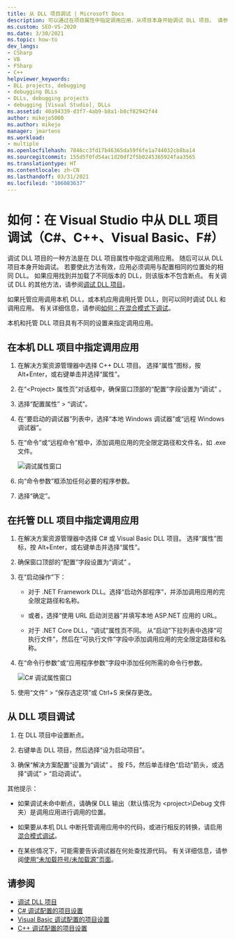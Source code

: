 ```yaml
---
title: 从 DLL 项目调试 | Microsoft Docs
description: 可以通过在项目属性中指定调用应用，从项目本身开始调试 DLL 项目。 请参阅本文以获取详细信息。
ms.custom: SEO-VS-2020
ms.date: 3/30/2021
ms.topic: how-to
dev_langs:
- CSharp
- VB
- FSharp
- C++
helpviewer_keywords:
- DLL projects, debugging
- debugging DLLs
- DLLs, debugging projects
- debugging [Visual Studio], DLLs
ms.assetid: 40a94339-d3f7-4ab9-b8a1-b8cf82942f44
author: mikejo5000
ms.author: mikejo
manager: jmartens
ms.workload:
- multiple
ms.openlocfilehash: 7846cc3fd17b46365da59f6fe1a744032cb8ba14
ms.sourcegitcommit: 155d5f0fd54ac1d20df2f5b0245365924faa3565
ms.translationtype: HT
ms.contentlocale: zh-CN
ms.lasthandoff: 03/31/2021
ms.locfileid: "106083637"
---
```

# <a name="how-to-debug-from-a-dll-project-in-visual-studio-c-c-visual-basic-f"></a>如何：在 Visual Studio 中从 DLL 项目调试（C#、C++、Visual Basic、F#）

调试 DLL 项目的一种方法是在 DLL 项目属性中指定调用应用。 随后可以从 DLL 项目本身开始调试。 若要使此方法有效，应用必须调用与配置相同的位置处的相同 DLL。 如果应用找到并加载了不同版本的 DLL，则该版本不包含断点。 有关调试 DLL 的其他方法，请参阅[调试 DLL 项目](../debugger/debugging-dll-projects.md)。

如果托管应用调用本机 DLL，或本机应用调用托管 DLL，则可以同时调试 DLL 和调用应用。 有关详细信息，请参阅[如何：在混合模式下调试](../debugger/how-to-debug-in-mixed-mode.md)。

本机和托管 DLL 项目具有不同的设置来指定调用应用。

## <a name="specify-a-calling-app-in-a-native-dll-project"></a>在本机 DLL 项目中指定调用应用

1. 在解决方案资源管理器中选择 C++ DLL 项目。 选择“属性”图标，按 Alt+Enter，或右键单击并选择“属性”。

1. 在“\<Project> 属性页”对话框中，确保窗口顶部的“配置”字段设置为“调试”  。

1. 选择“配置属性” > “调试”。

1. 在“要启动的调试器”列表中，选择“本地 Windows 调试器”或“远程 Windows 调试器”。

1. 在“命令”或“远程命令”框中，添加调用应用的完全限定路径和文件名，如 .exe 文件。

   ![调试属性窗口](../debugger/media/dbg-debugging-properties-dll.png "调试属性窗口")

1. 向“命令参数”框添加任何必要的程序参数。

1. 选择“确定”。

## <a name="specify-a-calling-app-in-a-managed-dll-project"></a>在托管 DLL 项目中指定调用应用

1. 在解决方案资源管理器中选择 C# 或 Visual Basic DLL 项目。 选择“属性”图标，按 Alt+Enter，或右键单击并选择“属性”。

1. 确保窗口顶部的“配置”字段设置为“调试” 。

1. 在“启动操作”下：

   - 对于 .NET Framework DLL。选择“启动外部程序”，并添加调用应用的完全限定路径和名称。

   - 或者，选择“使用 URL 启动浏览器”并填写本地 ASP.NET 应用的 URL。

   - 对于 .NET Core DLL，“调试”属性页不同。 从“启动”下拉列表中选择“可执行文件”，然后在“可执行文件”字段中添加调用应用的完全限定路径和名称。

1. 在“命令行参数”或“应用程序参数”字段中添加任何所需的命令行参数。

   ![C# 调试属性窗口](../debugger/media/dbg-debugging-properties-dll-csharp.png "C# 调试属性窗口")

1. 使用“文件” > “保存选定项”或 Ctrl+S 来保存更改。

## <a name="debug-from-the-dll-project"></a>从 DLL 项目调试

1. 在 DLL 项目中设置断点。

1. 右键单击 DLL 项目，然后选择“设为启动项目”。

1. 确保“解决方案配置”设置为“调试” 。 按 F5，然后单击绿色“启动”箭头，或选择“调试” > “启动调试”。

其他提示：

- 如果调试未命中断点，请确保 DLL 输出（默认情况为 \<project>\Debug 文件夹）是调用应用进行调用的位置。

- 如果要从本机 DLL 中断托管调用应用中的代码，或进行相反的转换，请启用[混合模式调试](../debugger/how-to-debug-in-mixed-mode.md)。

- 在某些情况下，可能需要告诉调试器在何处查找源代码。 有关详细信息，请参阅[使用“未加载符号/未加载源”页面](../debugger/specify-symbol-dot-pdb-and-source-files-in-the-visual-studio-debugger.md#use-the-no-symbols-loadedno-source-loaded-pages)。

## <a name="see-also"></a>请参阅
- [调试 DLL 项目](../debugger/debugging-dll-projects.md)
- [C# 调试配置的项目设置](../debugger/project-settings-for-csharp-debug-configurations.md)
- [Visual Basic 调试配置的项目设置](../debugger/project-settings-for-a-visual-basic-debug-configuration.md)
- [C++ 调试配置的项目设置](../debugger/project-settings-for-a-cpp-debug-configuration.md)
